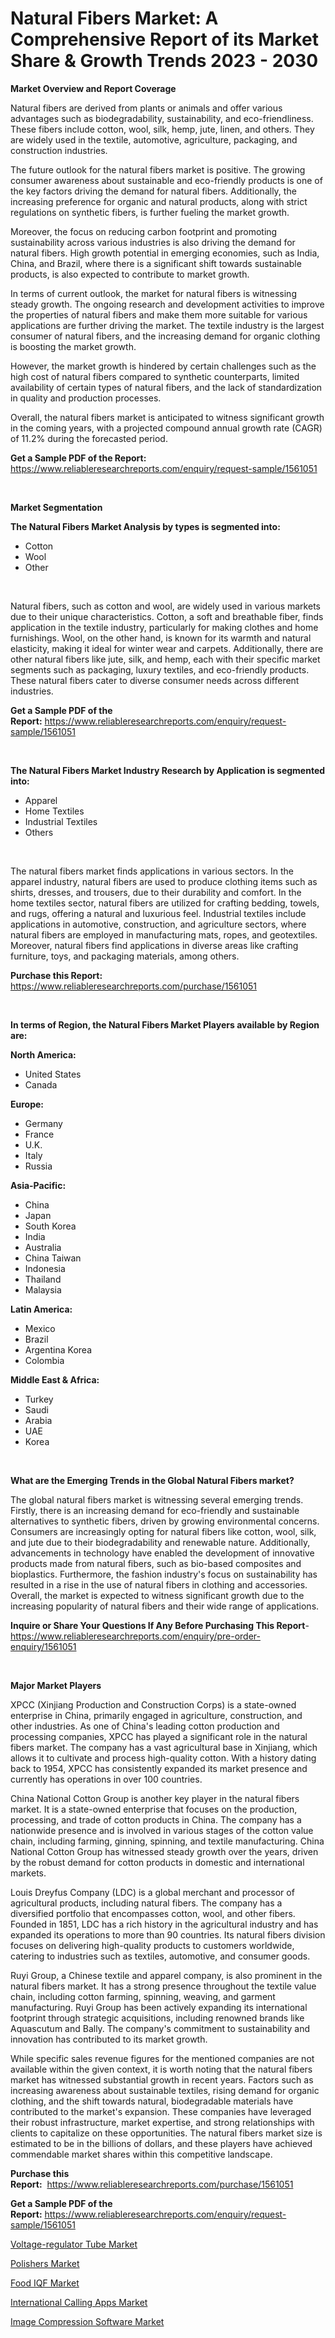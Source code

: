 <p><h1>Natural Fibers Market: A Comprehensive Report of its Market Share & Growth Trends 2023 - 2030</h1></p><p><strong>Market Overview and Report Coverage</strong></p>
<p><p>Natural fibers are derived from plants or animals and offer various advantages such as biodegradability, sustainability, and eco-friendliness. These fibers include cotton, wool, silk, hemp, jute, linen, and others. They are widely used in the textile, automotive, agriculture, packaging, and construction industries.</p><p>The future outlook for the natural fibers market is positive. The growing consumer awareness about sustainable and eco-friendly products is one of the key factors driving the demand for natural fibers. Additionally, the increasing preference for organic and natural products, along with strict regulations on synthetic fibers, is further fueling the market growth.</p><p>Moreover, the focus on reducing carbon footprint and promoting sustainability across various industries is also driving the demand for natural fibers. High growth potential in emerging economies, such as India, China, and Brazil, where there is a significant shift towards sustainable products, is also expected to contribute to market growth.</p><p>In terms of current outlook, the market for natural fibers is witnessing steady growth. The ongoing research and development activities to improve the properties of natural fibers and make them more suitable for various applications are further driving the market. The textile industry is the largest consumer of natural fibers, and the increasing demand for organic clothing is boosting the market growth.</p><p>However, the market growth is hindered by certain challenges such as the high cost of natural fibers compared to synthetic counterparts, limited availability of certain types of natural fibers, and the lack of standardization in quality and production processes.</p><p>Overall, the natural fibers market is anticipated to witness significant growth in the coming years, with a projected compound annual growth rate (CAGR) of 11.2% during the forecasted period.</p></p>
<p><strong>Get a Sample PDF of the Report:</strong> <a href="https://www.reliableresearchreports.com/enquiry/request-sample/1561051">https://www.reliableresearchreports.com/enquiry/request-sample/1561051</a></p>
<p>&nbsp;</p>
<p><strong>Market Segmentation</strong></p>
<p><strong>The Natural Fibers Market Analysis by types is segmented into:</strong></p>
<p><ul><li>Cotton</li><li>Wool</li><li>Other</li></ul></p>
<p>&nbsp;</p>
<p><p>Natural fibers, such as cotton and wool, are widely used in various markets due to their unique characteristics. Cotton, a soft and breathable fiber, finds application in the textile industry, particularly for making clothes and home furnishings. Wool, on the other hand, is known for its warmth and natural elasticity, making it ideal for winter wear and carpets. Additionally, there are other natural fibers like jute, silk, and hemp, each with their specific market segments such as packaging, luxury textiles, and eco-friendly products. These natural fibers cater to diverse consumer needs across different industries.</p></p>
<p><strong>Get a Sample PDF of the Report:</strong>&nbsp;<a href="https://www.reliableresearchreports.com/enquiry/request-sample/1561051">https://www.reliableresearchreports.com/enquiry/request-sample/1561051</a></p>
<p>&nbsp;</p>
<p><strong>The Natural Fibers Market Industry Research by Application is segmented into:</strong></p>
<p><ul><li>Apparel</li><li>Home Textiles</li><li>Industrial Textiles</li><li>Others</li></ul></p>
<p>&nbsp;</p>
<p><p>The natural fibers market finds applications in various sectors. In the apparel industry, natural fibers are used to produce clothing items such as shirts, dresses, and trousers, due to their durability and comfort. In the home textiles sector, natural fibers are utilized for crafting bedding, towels, and rugs, offering a natural and luxurious feel. Industrial textiles include applications in automotive, construction, and agriculture sectors, where natural fibers are employed in manufacturing mats, ropes, and geotextiles. Moreover, natural fibers find applications in diverse areas like crafting furniture, toys, and packaging materials, among others.</p></p>
<p><strong>Purchase this Report:</strong>&nbsp; <a href="https://www.reliableresearchreports.com/purchase/1561051">https://www.reliableresearchreports.com/purchase/1561051</a></p>
<p>&nbsp;</p>
<p><strong>In terms of Region, the Natural Fibers Market Players available by Region are:</strong></p>
<p>
    <p> <strong> North America: </strong>
        <ul>
            <li>United States</li>
            <li>Canada</li>
        </ul>
        </p> 
    <p> <strong> Europe: </strong>
        <ul>
            <li>Germany</li>
            <li>France</li>
            <li>U.K.</li>
            <li>Italy</li>
            <li>Russia</li>
        </ul>
        </p> 
    <p> <strong> Asia-Pacific: </strong>
        <ul>
            <li>China</li>
            <li>Japan</li>
            <li>South Korea</li>
            <li>India</li>
            <li>Australia</li>
            <li>China Taiwan</li>
            <li>Indonesia</li>
            <li>Thailand</li>
            <li>Malaysia</li>
        </ul>
        </p> 
    <p> <strong> Latin America: </strong>
        <ul>
            <li>Mexico</li>
            <li>Brazil</li>
            <li>Argentina Korea</li>
            <li>Colombia</li>
        </ul>
        </p> 
    <p> <strong> Middle East & Africa: </strong>
        <ul>
            <li>Turkey</li>
            <li>Saudi</li>
            <li>Arabia</li>
            <li>UAE</li>
            <li>Korea</li>
        </ul>
    </p>
    </p>
<p>&nbsp;</p>
<p><strong>What are the Emerging Trends in the Global Natural Fibers market?</strong></p>
<p><p>The global natural fibers market is witnessing several emerging trends. Firstly, there is an increasing demand for eco-friendly and sustainable alternatives to synthetic fibers, driven by growing environmental concerns. Consumers are increasingly opting for natural fibers like cotton, wool, silk, and jute due to their biodegradability and renewable nature. Additionally, advancements in technology have enabled the development of innovative products made from natural fibers, such as bio-based composites and bioplastics. Furthermore, the fashion industry's focus on sustainability has resulted in a rise in the use of natural fibers in clothing and accessories. Overall, the market is expected to witness significant growth due to the increasing popularity of natural fibers and their wide range of applications.</p></p>
<p><strong>Inquire or Share Your Questions If Any Before Purchasing This Report</strong>- <a href="https://www.reliableresearchreports.com/enquiry/pre-order-enquiry/1561051">https://www.reliableresearchreports.com/enquiry/pre-order-enquiry/1561051</a></p>
<p>&nbsp;</p>
<p><strong>Major Market Players</strong></p>
<p><p>XPCC (Xinjiang Production and Construction Corps) is a state-owned enterprise in China, primarily engaged in agriculture, construction, and other industries. As one of China's leading cotton production and processing companies, XPCC has played a significant role in the natural fibers market. The company has a vast agricultural base in Xinjiang, which allows it to cultivate and process high-quality cotton. With a history dating back to 1954, XPCC has consistently expanded its market presence and currently has operations in over 100 countries.</p><p>China National Cotton Group is another key player in the natural fibers market. It is a state-owned enterprise that focuses on the production, processing, and trade of cotton products in China. The company has a nationwide presence and is involved in various stages of the cotton value chain, including farming, ginning, spinning, and textile manufacturing. China National Cotton Group has witnessed steady growth over the years, driven by the robust demand for cotton products in domestic and international markets.</p><p>Louis Dreyfus Company (LDC) is a global merchant and processor of agricultural products, including natural fibers. The company has a diversified portfolio that encompasses cotton, wool, and other fibers. Founded in 1851, LDC has a rich history in the agricultural industry and has expanded its operations to more than 90 countries. Its natural fibers division focuses on delivering high-quality products to customers worldwide, catering to industries such as textiles, automotive, and consumer goods.</p><p>Ruyi Group, a Chinese textile and apparel company, is also prominent in the natural fibers market. It has a strong presence throughout the textile value chain, including cotton farming, spinning, weaving, and garment manufacturing. Ruyi Group has been actively expanding its international footprint through strategic acquisitions, including renowned brands like Aquascutum and Bally. The company's commitment to sustainability and innovation has contributed to its market growth.</p><p>While specific sales revenue figures for the mentioned companies are not available within the given context, it is worth noting that the natural fibers market has witnessed substantial growth in recent years. Factors such as increasing awareness about sustainable textiles, rising demand for organic clothing, and the shift towards natural, biodegradable materials have contributed to the market's expansion. These companies have leveraged their robust infrastructure, market expertise, and strong relationships with clients to capitalize on these opportunities. The natural fibers market size is estimated to be in the billions of dollars, and these players have achieved commendable market shares within this competitive landscape.</p></p>
<p><strong>Purchase this Report:</strong>&nbsp;&nbsp;<a href="https://www.reliableresearchreports.com/purchase/1561051">https://www.reliableresearchreports.com/purchase/1561051</a></p>
<p></p>
<p><strong>Get a Sample PDF of the Report:</strong>&nbsp;<a href="https://www.reliableresearchreports.com/enquiry/request-sample/1561051">https://www.reliableresearchreports.com/enquiry/request-sample/1561051</a></p>
<p><p><a href="https://www.linkedin.com/pulse/voltage-regulator-tube-market-size-growth-forecast-from-gcs5e/">Voltage-regulator Tube Market</a></p><p><a href="https://github.com/NorbertYates/Market-Research-Report-List-1/blob/main/polishers-market.md">Polishers Market</a></p><p><a href="https://www.linkedin.com/pulse/food-iqf-market-research-report-unlocks-analysis-financial-pueif/">Food IQF Market</a></p><p><a href="https://medium.com/@ardithlynch1906/international-calling-apps-market-focuses-on-market-share-size-and-projected-forecast-till-2030-43407d554f18">International Calling Apps Market</a></p><p><a href="https://medium.com/@clayreinger/image-compression-software-market-insights-into-market-cagr-market-trends-and-growth-strategies-f2764b9198e4">Image Compression Software Market</a></p></p>